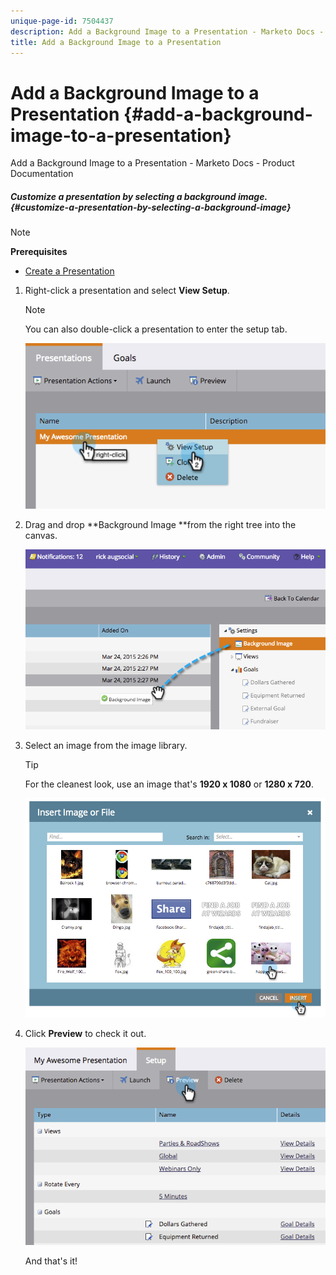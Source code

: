 ```yaml
---
unique-page-id: 7504437
description: Add a Background Image to a Presentation - Marketo Docs - Product Documentation
title: Add a Background Image to a Presentation
---
```


# Add a Background Image to a Presentation {#add-a-background-image-to-a-presentation}

Add a Background Image to a Presentation - Marketo Docs - Product Documentation

##### Customize a presentation by selecting a background image.  {#customize-a-presentation-by-selecting-a-background-image}

>[!NOTE]
>
>**Prerequisites**
>
>* [Create a Presentation](create-a-presentation.md)
>

1. Right-click a presentation and select **View Setup**.

   >[!NOTE]
   >
   >You can also double-click a presentation to enter the setup tab.

   ![](assets/image2015-3-24-14-3a36-3a52.png)

1. Drag and drop **Background Image **from the right tree into the canvas.

   ![](assets/image2015-3-24-14-3a39-3a40.png)

1. Select an image from the image library.

   >[!TIP]
   >
   >For the cleanest look, use an image that's **1920 x 1080** or **1280 x 720**.

   ![](assets/image2015-3-24-14-3a47-3a57.png)

1. Click **Preview** to check it out.

   ![](assets/image2015-3-24-14-3a51-3a1.png)

   And that's it!

